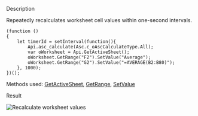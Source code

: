 Description

Repeatedly recalculates worksheet cell values within one-second intervals.

```
(function ()
{
    let timerId = setInterval(function(){
        Api.asc_calculate(Asc.c_oAscCalculateType.All);
        var oWorksheet = Api.GetActiveSheet();
        oWorksheet.GetRange("F2").SetValue("Average");
        oWorksheet.GetRange("G2").SetValue("=AVERAGE(B2:B80)");
    }, 1000);
})();
```

Methods used: [GetActiveSheet](/officeapi/spreadsheetapi/api/getactivesheet), [GetRange](/officeapi/spreadsheetapi/api/getrange), [SetValue](/officeapi/spreadsheetapi/apirange/setvalue)

Result

![Recalculate worksheet values](/assets/images/plugins/recalculate-cell-values.png)
